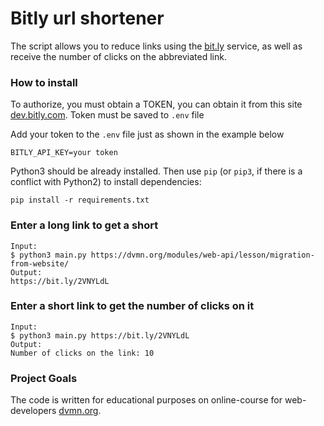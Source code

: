 # Bitly url shortener

The script allows you to reduce links using the [bit.ly](https://bitly.com/) service, as well as receive the number of clicks on the abbreviated link.

### How to install

To authorize, you must obtain a TOKEN, you can obtain it from this site [dev.bitly.com](https://dev.bitly.com/api-reference). Token must be saved to `.env` file

Add your token to the `.env` file just as shown in the example below
```
BITLY_API_KEY=your token
```

Python3 should be already installed. 
Then use `pip` (or `pip3`, if there is a conflict with Python2) to install dependencies:
```
pip install -r requirements.txt
```
### Enter a long link to get a short

```
Input:
$ python3 main.py https://dvmn.org/modules/web-api/lesson/migration-from-website/
Output:
https://bit.ly/2VNYLdL
```
### Enter a short link to get the number of clicks on it

```
Input:
$ python3 main.py https://bit.ly/2VNYLdL
Output:
Number of clicks on the link: 10
```


### Project Goals

The code is written for educational purposes on online-course for web-developers [dvmn.org](https://dvmn.org/).